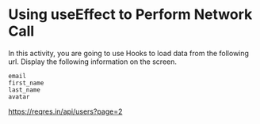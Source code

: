 
# Using useEffect to Perform Network Call

In this activity, you are going to use Hooks to load data from the following url. Display the following information on the screen. 

```
email 
first_name 
last_name 
avatar 
```

https://reqres.in/api/users?page=2